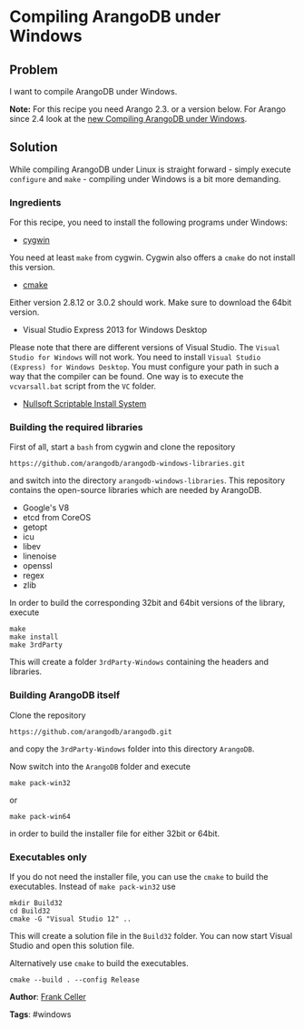 # Compiling ArangoDB under Windows

## Problem

I want to compile ArangoDB under Windows.

**Note:** For this recipe you need Arango 2.3. or a version below. For Arango since 2.4 look at the [new Compiling ArangoDB under Windows](https://docs.arangodb.com/CompilingUnderWindows.md).

## Solution

While compiling ArangoDB under Linux is straight forward - simply execute `configure` and `make` - compiling under Windows 
is a bit more demanding.

### Ingredients

For this recipe, you need to install the following programs under Windows:

* [cygwin](https://www.cygwin.com/)

You need at least `make` from cygwin. Cygwin also offers a `cmake` do not install this version. 

* [cmake](http://www.cmake.org/)

Either version 2.8.12 or 3.0.2 should work. Make sure to download the 64bit version.

* Visual Studio Express 2013 for Windows Desktop

Please note that there are different versions of Visual Studio. The `Visual Studio for Windows` will not work. You need to
install `Visual Studio (Express) for Windows Desktop`. You must configure your path in such a way that the compiler can
be found. One way is to execute the `vcvarsall.bat` script from the `VC` folder.

* [Nullsoft Scriptable Install System](http://nsis.sourceforge.net/Download)

### Building the required libraries

First of all, start a `bash` from cygwin and clone the repository

    https://github.com/arangodb/arangodb-windows-libraries.git

and switch into the directory `arangodb-windows-libraries`. This repository contains the open-source libraries which
are needed by ArangoDB.

* Google's V8
* etcd from CoreOS
* getopt
* icu
* libev
* linenoise
* openssl
* regex
* zlib

In order to build the corresponding 32bit and 64bit versions of the library, execute

    make
    make install
    make 3rdParty

This will create a folder `3rdParty-Windows` containing the headers and libraries.

### Building ArangoDB itself

Clone the repository

    https://github.com/arangodb/arangodb.git

and copy the `3rdParty-Windows` folder into this directory `ArangoDB`.

Now switch into the `ArangoDB` folder and execute

    make pack-win32

or

    make pack-win64

in order to build the installer file for either 32bit or 64bit.

### Executables only

If you do not need the installer file, you can use the `cmake` to build the executables. Instead of `make pack-win32`
use

    mkdir Build32
    cd Build32
    cmake -G "Visual Studio 12" ..

This will create a solution file in the `Build32` folder. You can now start Visual Studio and open this
solution file.

Alternatively use `cmake` to build the executables.

    cmake --build . --config Release

**Author**: [Frank Celler](https://github.com/fceller)

**Tags**: #windows
